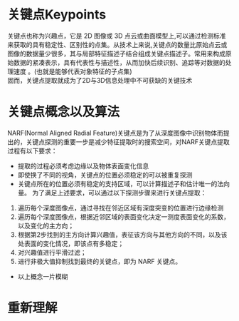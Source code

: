 # 关键点Keypoints

关键点也称为兴趣点，它是 2D 图像或 3D 点云或曲面模型上,可以通过检测标准来获取的具有稳定性、区别性的点集。从技术上来说,关键点的数量比原始点云或图像的数据量少很多，其与局部特征描述子结合组成关键点描述子。常用来构成原始数据的紧凑表示，具有代表性与描述性，从而加快后续识别、追踪等对数据的处理速度 。(也就是能够代表对象特征的子点集)  
固而，关键点提取就成为了2D与3D信息处理中不可获缺的关键技术  

# 关键点概念以及算法  
NARF(Normal Aligned Radial Feature)关键点是为了从深度图像中识别物体而提出的，关键点探测的重要一步是减少特征提取时的搜索空间，对NARF关键点提取过程有以下要求：
* 提取的过程必须考虑边缘以及物体表面变化信息
* 即使换了不同的视角，关键点的位置必须稳定的可以被重复探测
* 关键点所在的位置必须有稳定的支持区域，可以计算描述子和估计唯一的法向量。
为了满足上述要求，可以通过以下探测步骤来进行关键点提取：  
1. 遍历每个深度图像点，通过寻找在邻近区域有深度突变的位置进行边缘检测
2. 遍历每个深度图像点，根据近邻区域的表面变化决定一测度表面变化的系数，以及变化的主方向；
3. 根据第2步找到的主方向计算兴趣值，表征该方向与其他方向的不同，以及该处表面的变化情况，即该点有多稳定；
4. 对兴趣值进行平滑过滤；
5. 进行非极大值抑制找到最终的关键点，即为 NARF 关键点。

* 以上概念一片模糊  

# 重新理解